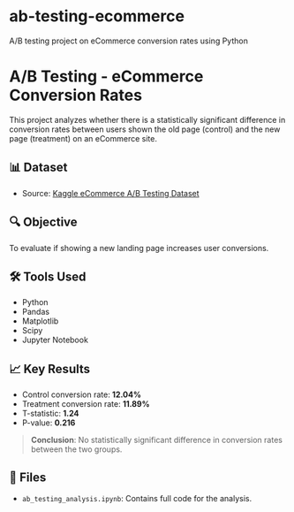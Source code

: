 # ab-testing-ecommerce
A/B testing project on eCommerce conversion rates using Python

# A/B Testing - eCommerce Conversion Rates
This project analyzes whether there is a statistically significant difference in conversion rates between users shown the old page (control) and the new page (treatment) on an eCommerce site.

## 📊 Dataset
- Source: [Kaggle eCommerce A/B Testing Dataset](https://www.kaggle.com/datasets/ahmedmohameddawoud/ecommerce-ab-testing)

## 🔍 Objective
To evaluate if showing a new landing page increases user conversions.

## 🛠️ Tools Used
- Python
- Pandas
- Matplotlib
- Scipy
- Jupyter Notebook

## 📈 Key Results
- Control conversion rate: **12.04%**
- Treatment conversion rate: **11.89%**
- T-statistic: **1.24**
- P-value: **0.216**

> **Conclusion**: No statistically significant difference in conversion rates between the two groups.

## 📌 Files
- `ab_testing_analysis.ipynb`: Contains full code for the analysis.
